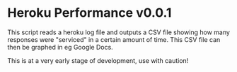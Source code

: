 Heroku Performance
v0.0.1
===

This script reads a heroku log file and outputs a CSV file showing how many responses were "serviced" in a certain amount of time. This CSV file can then be graphed in eg Google Docs.

This is at a very early stage of development, use with caution!
